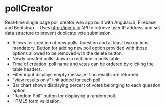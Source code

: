 # pollCreator
Real-time single page poll creator web app built with AngularJS, Firebase and Bootstrap.
	- Uses http://ipinfo.io API to retrieve user IP address and set data structure to prevent duplicate vote submission.
- Allows for creation of new polls. Question and at least two options mandatory. Button for adding new poll option provided with those options allowed to be removed with the delete button.
- Newly created polls shown in real-time in polls table.
- Time of creation, poll name and votes can be ordered by clicking the table headers.
- Filter input displays empty message if no results are returned.
- "view results only" link added for each poll
- Bar chart shown displaying percent of votes belonging to each question option.
- "Random Poll" button for displaying a random poll.
- HTML5 form validation.
